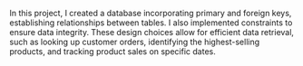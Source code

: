 In this project, I created a database incorporating primary and foreign keys, establishing relationships between tables. I also implemented constraints to ensure data integrity. These design choices allow for efficient data retrieval, such as looking up customer orders, identifying the highest-selling products, and tracking product sales on specific dates.
